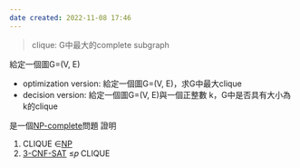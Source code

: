```yaml
---
date created: 2022-11-08 17:46
---
```


> clique: G中最大的complete subgraph

給定一個圖G=(V, E)

- optimization version:
  給定一個圖G=(V, E)，求G中最大clique
- decision version:
  給定一個圖G=(V, E)與一個正整數 k，G中是否具有大小為k的clique

是一個[NP-complete](NP-complete.md)問題
證明
1. CLIQUE ∈[NP](NP.md)
2. [3-CNF-SAT](3-CNF-SAT.md) ≤𝑝 CLIQUE
